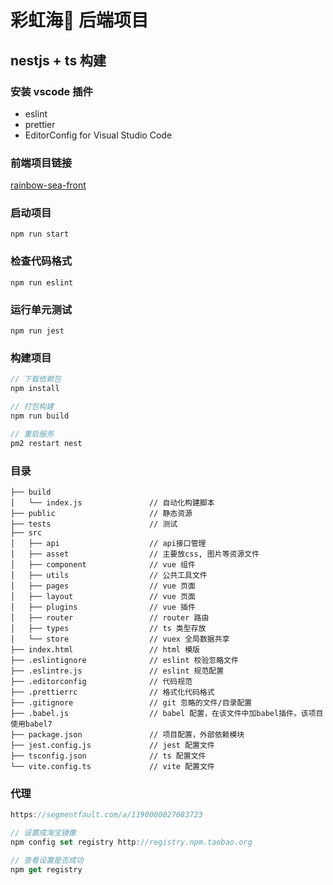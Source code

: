 # 彩虹海🌈 后端项目

## nestjs + ts  构建

### 安装 vscode 插件

- eslint 
- prettier
- EditorConfig for Visual Studio Code

### 前端项目链接
[rainbow-sea-front](https://github.com/zihao-web/rainbow-sea-front)

### 启动项目

```
npm run start
```

### 检查代码格式

```
npm run eslint
```

### 运行单元测试

```
npm run jest
```

### 构建项目

```js
// 下载依赖包
npm install

// 打包构建
npm run build

// 重启服务
pm2 restart nest
```

### 目录

```
├── build
│   └── index.js               // 自动化构建脚本
├── public                     // 静态资源
├── tests                      // 测试
├── src
│   ├── api                    // api接口管理
│   ├── asset                  // 主要放css, 图片等资源文件
│   ├── component              // vue 组件
│   ├── utils                  // 公共工具文件
│   ├── pages                  // vue 页面
│   ├── layout                 // vue 页面
│   ├── plugins                // vue 插件
│   ├── router                 // router 路由
│   ├── types                  // ts 类型存放
│   └── store                  // vuex 全局数据共享
├── index.html                 // html 模版
├── .eslintignore              // eslint 校验忽略文件
├── .eslintre.js               // eslint 规范配置
├── .editorconfig              // 代码规范
├── .prettierrc                // 格式化代码格式
├── .gitignore                 // git 忽略的文件/目录配置
├── .babel.js                  // babel 配置，在该文件中加babel插件。该项目使用babel7
├── package.json               // 项目配置，外部依赖模块
├── jest.config.js             // jest 配置文件
├── tsconfig.json              // ts 配置文件
└── vite.config.ts             // vite 配置文件
```

### 代理

```js
https://segmentfault.com/a/1190000027083723

// 设置成淘宝镜像
npm config set registry http://registry.npm.taobao.org

// 查看设置是否成功
npm get registry 
```